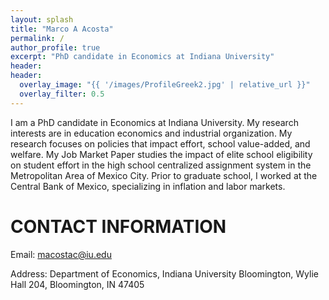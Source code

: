 ```yaml
---
layout: splash
title: "Marco A Acosta"
permalink: /
author_profile: true
excerpt: "PhD candidate in Economics at Indiana University"
header:
header:
  overlay_image: "{{ '/images/ProfileGreek2.jpg' | relative_url }}"
  overlay_filter: 0.5
---
```




I am a PhD candidate in Economics at Indiana University. My research interests are in education economics and industrial organization. My research focuses on policies that impact effort, school value-added, and welfare. My Job Market Paper studies the impact of elite school eligibility on student effort in the high school centralized assignment system in the Metropolitan Area of Mexico City. Prior to graduate school, I worked at the Central Bank of Mexico, specializing in inflation and labor markets.

CONTACT INFORMATION
======

Email: macostac@iu.edu

Address: Department of Economics, Indiana University Bloomington, Wylie Hall 204, Bloomington, IN 47405
